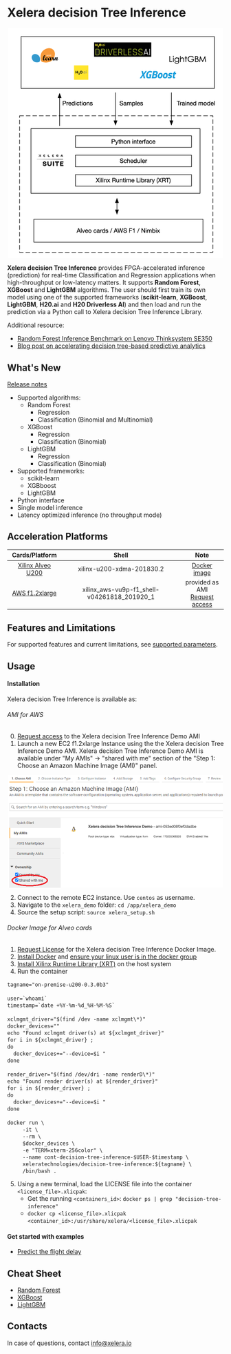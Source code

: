 # Xelera decision Tree Inference

<p align="center">
<img src="docs/images/Tree_Inference_overview.png" align="middle" width="500"/>
</p>

**Xelera decision Tree Inference** provides FPGA-accelerated inference (prediction) for real-time Classification and Regression applications when high-throughput or low-latency matters. It supports **Random Forest**, **XGBoost** and **LightGBM** algorithms. The user should first train its own model using one of the supported frameworks (**scikit-learn**, **XGBoost**, **LightGBM**, **H20.ai** and **H20 Driverless AI**) and then load and run the prediction via a Python call to Xelera decision Tree Inference Library.


Additional resource:
* [Random Forest Inference Benchmark on Lenovo Thinksystem SE350](https://xelera.io/assets/downloads/Benchmarks/benchmark-001---edge-server-random-forest-inference.pdf)
* [Blog post on accelerating decision tree-based predictive analytics](https://xelera.io/blog/acceleration-of-decision-tree-ensembles)

## What's New
[Release notes](docs/releaseNotes.md)
* Supported algorithms:
    * Random Forest
        * Regression
        * Classification (Binomial and Multinomial)
    * XGBoost
        * Regression
        * Classification (Binomial)
    * LightGBM
        * Regression
        * Classification (Binomial)
* Supported frameworks:
    * scikit-learn
    * XGBboost
    * LightGBM
* Python interface
* Single model inference
* Latency optimized inference (no throughput mode)

## Acceleration Platforms

|            Cards/Platform            |     Shell        |  Note        |
| :-------------------------: |:-------------------------: |:-------------------------: |
|   [Xilinx Alveo U200](https://www.xilinx.com/products/boards-and-kits/alveo/u200.html) | xilinx-u200-xdma-201830.2 |  [Docker image](https://hub.docker.com/r/xeleratechnologies/decision-tree-inference) |
|   [AWS f1.2xlarge](https://aws.amazon.com/de/ec2/instance-types/f1/)                     | xilinx_aws-vu9p-f1_shell-v04261818_201920_1 | provided as AMI <br> [Request access](https://xelera.io/survey-aws-ami-xelera-tree-inference-engine)|

## Features and Limitations
For supported features and current limitations, see [supported parameters](docs/supportedFeatures.md).

## Usage

#### Installation

Xelera decision Tree Inference is available as:

###### AMI for AWS

0. [Request access](https://xelera.io/survey-aws-ami-xelera-tree-inference-engine) to the Xelera decision Tree Inference Demo AMI
1. Launch a new EC2 f1.2xlarge Instance using the the Xelera decision Tree Inference Demo AMI. Xelera decision Tree Inference Demo AMI is available under "My AMIs" -> "shared with me" section of the "Step 1: Choose an Amazon Machine Image (AMI)" panel.

<p align="center">
<img src="docs/images/AWS_sharedAMI.png" align="middle" width="500"/>
</p>

2. Connect to the remote EC2 instance. Use `centos` as username.
3. Navigate to the `xelera_demo` folder: `cd /app/xelera_demo`
4. Source the setup script: `source xelera_setup.sh`

###### Docker Image for Alveo cards

1. [Request License](https://xelera.io/survey-aws-ami-xelera-tree-inference-engine) for the Xelera decision Tree Inference Docker Image.
2. [Install Docker](https://docs.docker.com/get-docker/) and [ensure your linux user is in the docker group](https://docs.docker.com/engine/install/linux-postinstall/)
3. [Install Xilinx Runtime Library (XRT)](https://github.com/Xilinx/XRT) on the host system
4. Run the container

```
tagname="on-premise-u200-0.3.0b3"

user=`whoami`
timestamp=`date +%Y-%m-%d_%H-%M-%S`

xclmgmt_driver="$(find /dev -name xclmgmt\*)"
docker_devices=""
echo "Found xclmgmt driver(s) at ${xclmgmt_driver}"
for i in ${xclmgmt_driver} ;
do
  docker_devices+="--device=$i "
done

render_driver="$(find /dev/dri -name renderD\*)"
echo "Found render driver(s) at ${render_driver}"
for i in ${render_driver} ;
do
  docker_devices+="--device=$i "
done

docker run \
     -it \
     --rm \
     $docker_devices \
     -e "TERM=xterm-256color" \
     --name cont-decision-tree-inference-$USER-$timestamp \
     xeleratechnologies/decision-tree-inference:${tagname} \
     /bin/bash .
```

5. Using a new terminal, load the LICENSE file into the container `<license_file>.xlicpak`:
    * Get the running `<containers_id>`: `docker ps | grep "decision-tree-inference"`
    * `docker cp <license_file>.xlicpak <container_id>:/usr/share/xelera/<license_file>.xlicpak`


#### Get started with examples
* [Predict the flight delay](docs/exampleFlight.md)

## Cheat Sheet

* [Random Forest](docs/cheatSheetRF.md)
* [XGBoost](docs/cheatSheetXGBoost.md)
* [LightGBM](docs/cheatSheetLightGBM.md)

## Contacts

In case of questions, contact [info@xelera.io](mailto:info@xelera.io)
